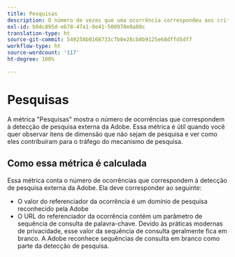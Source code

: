 ```yaml
---
title: Pesquisas
description: O número de vezes que uma ocorrência correspondeu aos critérios de pesquisa externa.
exl-id: b84c895d-e678-47a1-9e41-500970e0a80c
translation-type: ht
source-git-commit: 549258b0168733c7b0e28cb8b9125e68dffd5df7
workflow-type: ht
source-wordcount: '117'
ht-degree: 100%

---
```


# Pesquisas

A métrica &quot;Pesquisas&quot; mostra o número de ocorrências que correspondem à detecção de pesquisa externa da Adobe. Essa métrica é útil quando você quer observar itens de dimensão que não sejam de pesquisa e ver como eles contribuíram para o tráfego do mecanismo de pesquisa.

## Como essa métrica é calculada

Essa métrica conta o número de ocorrências que correspondem à detecção de pesquisa externa da Adobe. Ela deve corresponder ao seguinte:

* O valor do referenciador da ocorrência é um domínio de pesquisa reconhecido pela Adobe
* O URL do referenciador da ocorrência contém um parâmetro de sequência de consulta de palavra-chave. Devido às práticas modernas de privacidade, esse valor da sequência de consulta geralmente fica em branco. A Adobe reconhece sequências de consulta em branco como parte da detecção de pesquisa.
